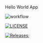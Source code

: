 Hello World App 

![workflow](https://github.com/HanHtikeSoe1/sem/actions/workflows/main.yml/badge.svg)

[![LICENSE](https://img.shields.io/github/license/HanHtikeSoe1/sem.svg?style=flat-square)](https://github.com/HanHtikeSoe1/sem/blob/master/LICENSE)

[![Releases](https://img.shields.io/github/release/HanHtikeSoe1/sem/all.svg?style=flat-square)](https://github.com/HanHtikeSoe1/sem/releases);